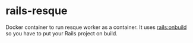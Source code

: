 rails-resque
================================================================================

Docker container to run resque worker as a container.
It uses
[rails:onbuild](https://github.com/docker-library/rails/blob/2c0ee48228c1286e53001f0b95fa28e7524b57cd/onbuild/Dockerfile)
so you have to put your Rails project on build.
